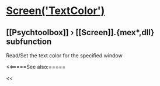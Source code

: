 # [Screen('TextColor')](Screen-TextColor) 
## [[Psychtoolbox]] &#8250; [[Screen]].{mex*,dll} subfunction


Read/Set the text color for the specified window  


<<=====See also:=====

<<